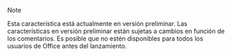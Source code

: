 > [!NOTE]
> Esta característica está actualmente en versión preliminar. Las características en versión preliminar están sujetas a cambios en función de los comentarios. Es posible que no estén disponibles para todos los usuarios de Office antes del lanzamiento.